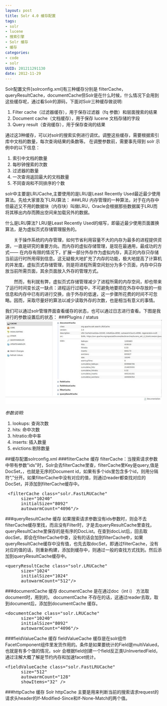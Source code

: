 ```yaml
---
layout: post
title: Solr 4.0 缓存配置
tags: 
- solr
- lucene
- 搜索引擎
- Solr 缓存
- 缓存
categories:
- code
- solr 
UUID: 201211291130
date: 2012-11-29
---
```


Solr配置文件[solrconfig.xml]有三种缓存分别是 filterCache，queryResultCache，documentCache但Solr是在什么时候，什么情况下会用到这些缓存呢，通过看Solr的源码，下面对Solr三种缓存做说明:

<ol>
<li>Filter cache（过滤器缓存），用于保存过滤器（fq 参数）和层面搜索的结果</li>
<li>Document cache（文档缓存），用于保存 lucene 文档存储的字段</li>
<li>Query result（查询缓存），用于保存查询的结果</li>
</ol>

通过这3种缓存，可以对solr的搜索实例进行调优。调整这些缓存，需要根据索引库中文档的数量，每次查询结果的条数等。
在调整参数前，需要事先得到 solr 示例中的以下信息：
<ol>
<li>索引中文档的数量</li>
<li>每秒钟搜索的次数</li>
<li>过滤器的数量</li>
<li>一次查询返回最大的文档数量</li>
<li>不同查询和不同排序的个数</li>
</ol>

solr中主要是LRUCache,主要使用的是LRU是Least Recently Used最近最少使用算法。先给大家普及下LRU算法：
###LRU
内存管理的一种算法，对于在内存中但最近又不用的数据块（内存块）叫做LRU，Oracle会根据那些数据属于LRU而将其移出内存而腾出空间来加载另外的数据。

什么是LRU算法? LRU是Least Recently Used的缩写，即最近最少使用页面置换算法，是为虚拟页式存储管理服务的。

　　关于操作系统的内存管理，如何节省利用容量不大的内存为最多的进程提供资源，一直是研究的重要方向。而内存的虚拟存储管理，是现在最通用，最成功的方式—— 在内存有限的情况下，扩展一部分外存作为虚拟内存，真正的内存只存储当前运行时所用得到信息。这无疑极大地扩充了内存的功能，极大地提高了计算机的并发度。虚拟页式存储管理，则是将进程所需空间划分为多个页面，内存中只存放当前所需页面，其余页面放入外存的管理方式。

　　然而，有利就有弊，虚拟页式存储管理减少了进程所需的内存空间，却也带来了运行时间变长这一缺点：进程运行过程中，不可避免地要把在外存中存放的一些信息和内存中已有的进行交换，由于外存的低速，这一步骤所花费的时间不可忽略。因而，采取尽量好的算法以减少读取外存的次数，也是相当有意义的事情。


我们可以通过solr管理界面查看缓存的状态，也可以通过日志进行查看。下图是我进行的参数设置后的状态：
###Plugins / status
<img src="/media/pub/solr/solr-cache.jpg" width="580px"></img>

*参数说明:*
<ol>
<li>lookups: 查询次数</li>
<li>hits: 命中次数</li>
<li>hitratio:命中率</li>
<li>inserts: 插入数量</li>
<li>evictions:剔除数量</li>
</ol>

##缓存配置solrconfig.xml
###filterCache 缓存
filterCache：当搜索请求参数中带有参数"ids"时，Solr会去filterCache里查，filterCache里Key是query,值是DocSet，，也就是无序的Document id，如果有多个ids里包含多个id，则用分隔符“,”分开。如果filterCache中没有对应的值，则通过reader都查找对应的DocSet，并添加到filterCache缓存中。
<pre id="wiki">
 &lt;filterCache class="solr.FastLRUCache"
      size="10240"
      initialSize="8092"
      autowarmCount="4096"/&gt;
</pre>

###queryResultCache 缓存
如果搜索请求参数没有ids参数时，则会不去filterCache缓存里找，而且没有Filter时，才是去queryResultCache里查找，queryResultCache里保存的是有序的DocList。在查到docList后，回去取docSet，即会在filterCache中查，没有的话会加到filterCache中，如果queryResultCache缓存中没有值，也先去取docSet，即通过filterCache，没有对应的值的话，则重新构建，添加到缓存中，则通过一般的查找方式找到。然后添加到queryResultCache缓存中。
<pre id="wiki">
&lt;queryResultCache class="solr.LRUCache"
      size="1024"
      initialSize="1024"
      autowarmCount="512"/&gt;
</pre>

###documentCache 缓存
documentCache 是在通过doc（int i） 方法取document时，用到的。
documentCache 不存在的话，这通过reader去取，取到document后，添加到documentCache 缓存。
<pre id="wiki">
&lt;documentCache class="solr.LRUCache"
      size="10240"
      initialSize="8092"
      autowarmCount="4096"/&gt;
</pre>

###fieldValueCache 缓存
fieldValueCache 缓存是在solr组件FacetComponent组件里发货作用的。条件是如果要统计的Field是multiValued，也就是有多个值的情况，solr 会根据field创建一个field反正类UnInvertedField，通过注解大概了解是节约内存和加速facet统计。
<pre id="wiki">
&lt;fieldValueCache class="solr.FastLRUCache"
      size="512"
      autowarmCount="128"
      showItems="32" /&gt;
</pre>

###httpCache  缓存
Solr httpCache 主要是用来判断当前的搜索请求request的请求头header的If-Modified-Since和If-None-Match的两个值。
